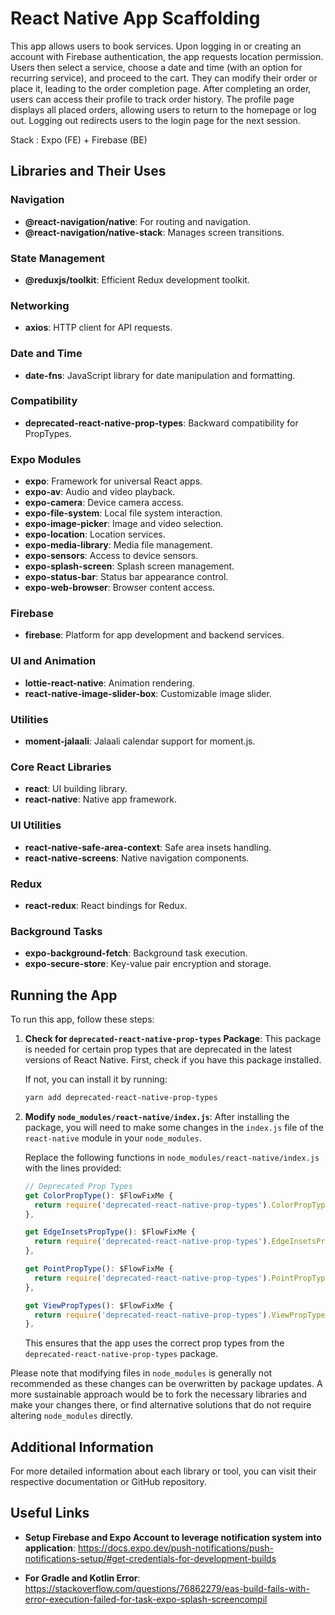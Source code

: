 # React Native App Scaffolding

This app allows users to book services. Upon logging in or creating an account with Firebase authentication, the app requests location permission. Users then select a service, choose a date and time (with an option for recurring service), and proceed to the cart. They can modify their order or place it, leading to the order completion page. After completing an order, users can access their profile to track order history. The profile page displays all placed orders, allowing users to return to the homepage or log out. Logging out redirects users to the login page for the next session.

Stack : Expo (FE) + Firebase (BE)

## Libraries and Their Uses

### Navigation
- **@react-navigation/native**: For routing and navigation.
- **@react-navigation/native-stack**: Manages screen transitions.

### State Management
- **@reduxjs/toolkit**: Efficient Redux development toolkit.

### Networking
- **axios**: HTTP client for API requests.

### Date and Time
- **date-fns**: JavaScript library for date manipulation and formatting.

### Compatibility
- **deprecated-react-native-prop-types**: Backward compatibility for PropTypes.

### Expo Modules
- **expo**: Framework for universal React apps.
- **expo-av**: Audio and video playback.
- **expo-camera**: Device camera access.
- **expo-file-system**: Local file system interaction.
- **expo-image-picker**: Image and video selection.
- **expo-location**: Location services.
- **expo-media-library**: Media file management.
- **expo-sensors**: Access to device sensors.
- **expo-splash-screen**: Splash screen management.
- **expo-status-bar**: Status bar appearance control.
- **expo-web-browser**: Browser content access.

### Firebase
- **firebase**: Platform for app development and backend services.

### UI and Animation
- **lottie-react-native**: Animation rendering.
- **react-native-image-slider-box**: Customizable image slider.

### Utilities
- **moment-jalaali**: Jalaali calendar support for moment.js.

### Core React Libraries
- **react**: UI building library.
- **react-native**: Native app framework.

### UI Utilities
- **react-native-safe-area-context**: Safe area insets handling.
- **react-native-screens**: Native navigation components.

### Redux
- **react-redux**: React bindings for Redux.

### Background Tasks
- **expo-background-fetch**: Background task execution.
- **expo-secure-store**: Key-value pair encryption and storage.

## Running the App

To run this app, follow these steps:

1. **Check for `deprecated-react-native-prop-types` Package**: 
   This package is needed for certain prop types that are deprecated in the latest versions of React Native. First, check if you have this package installed.

   If not, you can install it by running:
   ```bash
   yarn add deprecated-react-native-prop-types
   ```

2. **Modify `node_modules/react-native/index.js`**:
   After installing the package, you will need to make some changes in the `index.js` file of the `react-native` module in your `node_modules`.

   Replace the following functions in `node_modules/react-native/index.js` with the lines provided:

   ```javascript
   // Deprecated Prop Types
   get ColorPropType(): $FlowFixMe {
     return require('deprecated-react-native-prop-types').ColorPropType;
   },

   get EdgeInsetsPropType(): $FlowFixMe {
     return require('deprecated-react-native-prop-types').EdgeInsetsPropType;
   },

   get PointPropType(): $FlowFixMe {
     return require('deprecated-react-native-prop-types').PointPropType;
   },

   get ViewPropTypes(): $FlowFixMe {
     return require('deprecated-react-native-prop-types').ViewPropTypes;
   },
   ```

   This ensures that the app uses the correct prop types from the `deprecated-react-native-prop-types` package.

Please note that modifying files in `node_modules` is generally not recommended as these changes can be overwritten by package updates. A more sustainable approach would be to fork the necessary libraries and make your changes there, or find alternative solutions that do not require altering `node_modules` directly.

## Additional Information
For more detailed information about each library or tool, you can visit their respective documentation or GitHub repository.

## Useful Links

- **Setup Firebase and Expo Account to leverage notification system into application**:
https://docs.expo.dev/push-notifications/push-notifications-setup/#get-credentials-for-development-builds

- **For Gradle and Kotlin Error**:
https://stackoverflow.com/questions/76862279/eas-build-fails-with-error-execution-failed-for-task-expo-splash-screencompil